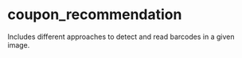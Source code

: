 # coupon_recommendation
Includes different approaches to detect and read barcodes in a given image.
